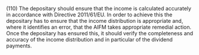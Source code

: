 (110) The depositary should ensure that the income is calculated accurately in accordance with Directive 2011/61/EU. In order to achieve this the depositary has to ensure that the income distribution is appropriate and, where it identifies an error, that the AIFM takes appropriate remedial action. Once the depositary has ensured this, it should verify the completeness and accuracy of the income distribution and in particular of the dividend payments.